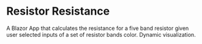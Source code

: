 # Resistor Resistance

A Blazor App that calculates the resistance for a five band resistor given user selected inputs of a set of resistor bands color. Dynamic visualization.
